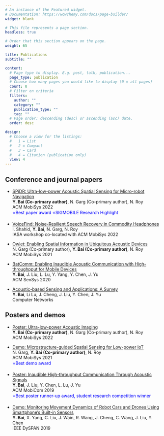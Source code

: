 ```yaml
---
# An instance of the Featured widget.
# Documentation: https://wowchemy.com/docs/page-builder/
widget: blank

# This file represents a page section.
headless: true

# Order that this section appears on the page.
weight: 65

title: Publications
subtitle: ""

content:
  # Page type to display. E.g. post, talk, publication...
  page_type: publication
  # Choose how many pages you would like to display (0 = all pages)
  count: 0
  # Filter on criteria
  filters:
    author: ""
    category: ""
    publication_type: ""
    tag: ""
  # Page order: descending (desc) or ascending (asc) date.
  order: desc

design:
  # Choose a view for the listings:
  #   1 = List
  #   2 = Compact
  #   3 = Card
  #   4 = Citation (publication only)
  view: 4
---
```

## Conference and journal papers
* [SPiDR: Ultra-low-power Acoustic Spatial Sensing for Micro-robot Navigation](https://dl.acm.org/doi/abs/10.1145/3498361.3539775)  
**Y. Bai (Co-primary author)**, N. Garg (Co-primary author), N. Roy   
ACM MobiSys 2022  
<span style="color:blue">:star:Best paper award</span> 
<span style="color:blue">:star:SIGMOBILE Research Highlight</span> 

* [VoiceFind: Noise-Resilient Speech Recovery in Commodity Headphones](https://dl.acm.org/doi/abs/10.1145/3539490.3539600)   
I. Shahid, **Y. Bai**, N. Garg, N. Roy  
IASA workshop co-located with ACM MobiSys 2022

* [Owlet: Enabling Spatial Information in Ubiquitous Acoustic Devices](https://dl.acm.org/doi/10.1145/3458864.3467880)  
 N. Garg (Co-primary author), **Y. Bai (Co-primary author)**, N. Roy  
ACM MobiSys 2021 

* [BatComm: Enabling Inaudible Acoustic Communication with High-throughpput for Mobile Devices](https://dl.acm.org/doi/10.1145/3384419.3430773)  
**Y. Bai**, J. Liu, L. Lu, Y. Yang, Y. Chen, J. Yu  
ACM SenSys 2020

* [Acoustic-based Sensing and Applications: A Survey](https://www.sciencedirect.com/science/article/abs/pii/S1389128620311282)    
**Y. Bai**, Li Lu, J. Cheng, J. Liu, Y. Chen, J. Yu  
Computer Networks

## Posters and demos
* [Poster: Ultra-low-power Acoustic Imaging](https://dl.acm.org/doi/abs/10.1145/3498361.3538765)    
**Y. Bai (Co-primary author)**, N. Garg (Co-primary author), N. Roy  
ACM MobiSys 2022

* [Demo: Microstructure-guided Spatial Sensing for Low-power IoT](https://dl.acm.org/doi/10.1145/3458864.3466906)    
 N. Garg, **Y. Bai (Co-primary author)**, N. Roy  
ACM MobiSys 2021  
<span style="color:blue">:star:Best demo award</span> 

* [Poster: Inaudible High-throughput Communication Through Acoustic Signals](https://dl.acm.org/doi/10.1145/3300061.3343405)    
**Y. Bai**, J. Liu, Y. Chen, L. Lu, J. Yu  
ACM MobiCom 2019  
<span style="color:blue">:star:Best poster runner-up award, student research competition winner</span> 

* [Demo: Monitoring Movement Dynamics of Robot Cars and Drones Using Smartphone’s Built-in Sensors](https://ieeexplore.ieee.org/document/8935708)   
**Y. Bai**, X. Yang, C. Liu, J. Wain, R. Wang, J. Cheng, C. Wang, J. Liu, Y. Chen   
IEEE DySPAN 2019
